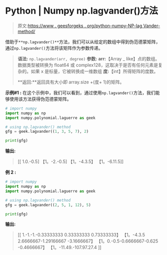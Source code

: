 # Python | Numpy np.lagvander()方法

> 原文:[https://www . geesforgeks . org/python-numpy-NP-lag Vander-method/](https://www.geeksforgeeks.org/python-numpy-np-lagvander-method/)

借助于`**np.lagvander()**`方法，我们可以从给定的数组中得到伪范德蒙矩阵，通过`np.lagvander()`方法将该矩阵作为参数传递。

> **语法:** `np.lagvander(arr, degree)`
> **参数:**
> **arr:**【Array _ like】点的数组。数据类型被转换为 float64 或 complex128，这取决于是否有任何元素是复杂的。如果 x 是标量，它被转换成一维数组
> **度:**【int】所得矩阵的度数。
> 
> **返回:**返回具有大小即 array.size +(度+ 1)的矩阵。

**示例#1 :**
在这个示例中，我们可以看到，通过使用`np.lagvander()`方法，我们能够使用该方法获得伪范德蒙矩阵。

```py
# import numpy
import numpy as np
import numpy.polynomial.laguerre as geek

# using np.lagvander() method
gfg = geek.lagvander((1, 3, 5, 7), 2)

print(gfg)
```

**输出:**

> [[ 1.0.-0.5]
> 【1。-2.-0.5]
> 【1。-4.3.5】
> 【1。-6.11.5]]

**例 2 :**

```py
# import numpy
import numpy as np
import numpy.polynomial.laguerre as geek

# using np.lagvander() method
gfg = geek.lagvander((2, 5, 1, 12), 5)

print(gfg)
```

**输出:**

> [[ 1.-1.-1.-0.33333333 0.33333333
> 0.73333333】
> 【1。-4.3.5 2.6666667-1.29166667
> -3.1666667】
> 【1。0.-0.5-0.6666667-0.625
> -0.4666667】
> 【1。-11.49.-107.97.27.4 ]]
